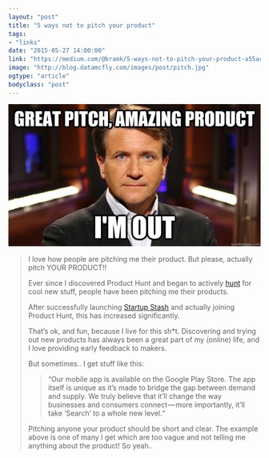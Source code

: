```yaml
---
layout: "post"
title: "5 ways not to pitch your product"
tags: 
- "links"
date: "2015-05-27 14:00:00"
link: "https://medium.com/@bramk/5-ways-not-to-pitch-your-product-a55ac940841b"
image: "http://blog.datamcfly.com/images/post/pitch.jpg"
ogtype: "article"
bodyclass: "post"
---
```


<div class="box-wrap"><div class="box">
	<img src="/images/posts/pitch.jpg" />
</div></div>

> I love how people are pitching me their product. But please, actually pitch YOUR PRODUCT!!
>
> Ever since I discovered Product Hunt and began to actively [hunt](https://www.producthunt.com/@bramk/posts) for cool new stuff, people have been pitching me their products. 
>
> After successfully launching [Startup Stash](http://medium.com/@bramk/how-i-launched-the-2-most-upvoted-product-of-all-time-on-product-hunt-f3772fb20ad8) and actually joining Product Hunt, this has increased significantly. 
> 
> That’s ok, and fun, because I live for this sh*t. Discovering and trying out new products has always been a great part of my (online) life, and I love providing early feedback to makers.
> 
> But sometimes..
> I get stuff like this:
> 
> > “Our mobile app is available on the Google Play Store. The app itself is unique as it’s made to bridge the gap between demand and supply. We truly believe that it’ll change the way businesses and consumers connect — more importantly, it’ll take ‘Search’ to a whole new level.“
> 
> Pitching anyone your product should be short and clear. The example above is one of many I get which are too vague and not telling me anything about the product! So yeah..
